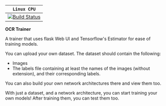 
| **`Linux CPU`** |
|---------------------|
|[![Build Status](https://travis-ci.com/selcouthlyBlue/Tensorflow-OCR-Trainer.svg?branch=master)](https://travis-ci.com/selcouthlyBlue/Tensorflow-OCR-Trainer)|

**OCR Trainer**

A trainer that uses flask Web UI and Tensorflow's Estimator for ease of training models.

You can upload your own dataset. The dataset should contain the following:

- Images
- The labels file containing at least the names of the images (without extension), and their corresponding labels.

You can also build your own network architectures there and view them too. 

With just a dataset, and a network architecture, you can start training your own models! After training them, you can test them too.

